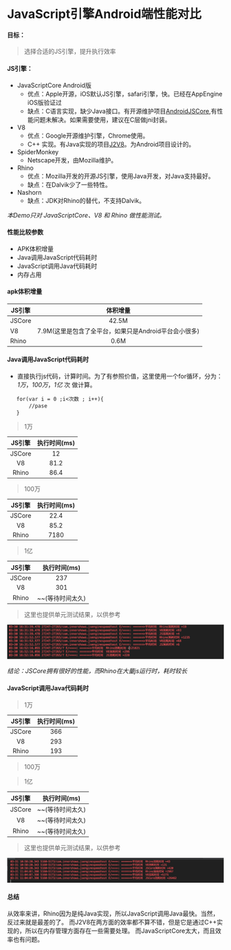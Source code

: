 # JavaScript引擎Android端性能对比

#### 目标：
  > 选择合适的JS引擎，提升执行效率

#### JS引擎：
 - JavaScriptCore Android版
    - 优点：Apple开源，iOS默认JS引擎，safari引擎，快。已经在AppEngine iOS版验证过
    - 缺点：C语言实现，缺少Java接口。有开源维护项目[AndroidJSCore](https://github.com/ericwlange/AndroidJSCore),有性能问题未解决。如果需要使用，建议在C层做jni封装。
 - V8
    - 优点：Google开源维护引擎，Chrome使用。
    - C++ 实现。有Java实现的项目[J2V8](https://github.com/eclipsesource/J2V8)。为Android项目设计的。
 - SpiderMonkey
    - Netscape开发，由Mozilla维护。
 - Rhino
    - 优点：Mozilla开发的开源JS引擎，使用Java开发，对Java支持最好。
    - 缺点：在Dalvik少了一些特性。
 - Nashorn
    - 缺点：JDK对Rhino的替代，不支持Dalvik。


*本Demo只对 JavaScriptCore、V8 和 Rhino 做性能测试。*


#### 性能比较参数
- APK体积增量
- Java调用JavaScript代码耗时
- JavaScript调用Java代码耗时
- 内存占用


#### apk体积增量
 | JS引擎 | 体积增量
 | ----  |:---:|
 | JSCore | 42.5M
 | V8     |  7.9M(这里是包含了全平台，如果只是Android平台会小很多)
 | Rhino  | 0.6M

#### Java调用JavaScript代码耗时
- 直接执行js代码，计算时间。为了有参照价值，这里使用一个for循环，分为：
 *1万*，*100万*，*1亿* 次 做计算。

 ```javacript
    for(var i = 0 ;i<次数 ; i++){
        //pase
    }
 ```

 > 1万

 | JS引擎 | 执行时间(ms)
 | :----: |:---:|
 | JSCore | 12
 | V8     |  81.2
 | Rhino  | 86.4

 > 100万

 | JS引擎 | 执行时间(ms)
 | :----: |:---:|
 | JSCore | 22.4
 | V8     |  85.2
 | Rhino  | 7180

 > 1亿

 | JS引擎 | 执行时间(ms)
 | :----: |:---:|
 | JSCore | 237
 | V8     |  301
 | Rhino  | ~~(等待时间太久)

> 这里也提供单元测试结果，以供参考

![单元测试结果](imgs/result_01.png)

*结论：JSCore拥有很好的性能，而Rhino在大量js运行时，耗时较长*

#### JavaScript调用Java代码耗时
 > 1万

 | JS引擎 | 执行时间(ms)
 | :----: |:---:|
 | JSCore | 366
 | V8     |  293
 | Rhino  | 193

 > 100万

 > 1亿

 | JS引擎 | 执行时间(ms)
 | :----: |:---:|
 | JSCore |  ~~(等待时间太久)
 | V8     |  ~~(等待时间太久)
 | Rhino  | ~~(等待时间太久)

> 这里也提供单元测试结果，以供参考

![单元测试结果](imgs/result_02.png)


#### 总结
从效率来讲，Rhino因为是纯Java实现，所以JavaScript调用Java最快。当然，反过来就是最差的了。
而J2V8在两方面的效率都不算不错，但是它是通过C++实现的，所以在内存管理方面存在一些需要处理。
而JavaScriptCore太大，而且效率也有问题。


